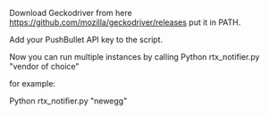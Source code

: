 Download Geckodriver from here https://github.com/mozilla/geckodriver/releases
put it in PATH.

Add your PushBullet API key to the script.

Now you can run multiple instances by calling Python rtx_notifier.py "vendor of choice"

for example:

Python rtx_notifier.py "newegg"